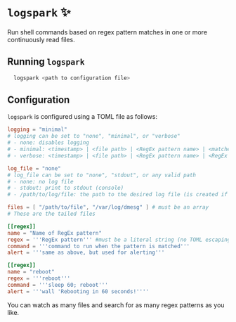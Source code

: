 # `logspark` ✨

Run shell commands based on regex pattern matches in one or more continuously read files.

## Running `logspark`

```sh
  logspark <path to configuration file>
```

## Configuration

`logspark` is configured using a TOML file as follows:

```toml
logging = "minimal"
# logging can be set to "none", "minimal", or "verbose"
# - none: disables logging
# - minimal: <timestamp> | <file path> | <RegEx pattern name> | <matched line>
# - verbose: <timestamp> | <file path> | <RegEx pattern name> | <RegEx pattern> | <command that ran> | <alert message> | <matched line>

log_file = "none"
# log_file can be set to "none", "stdout", or any valid path
# - none: no log file
# - stdout: print to stdout (console)
# - /path/to/log/file: the path to the desired log file (is created if it doesn't exist)

files = [ "/path/to/file", "/var/log/dmesg" ] # must be an array
# These are the tailed files

[[regex]]
name = "Name of RegEx pattern"
regex = '''RegEx pattern''' #must be a literal string (no TOML escaping)
command = '''command to run when the pattern is matched'''
alert = '''same as above, but used for alerting'''

[[regex]]
name = "reboot"
regex = '''reboot'''
command = '''sleep 60; reboot'''
alert = '''wall 'Rebooting in 60 seconds!''''
```

You can watch as many files and search for as many regex patterns as you like.
